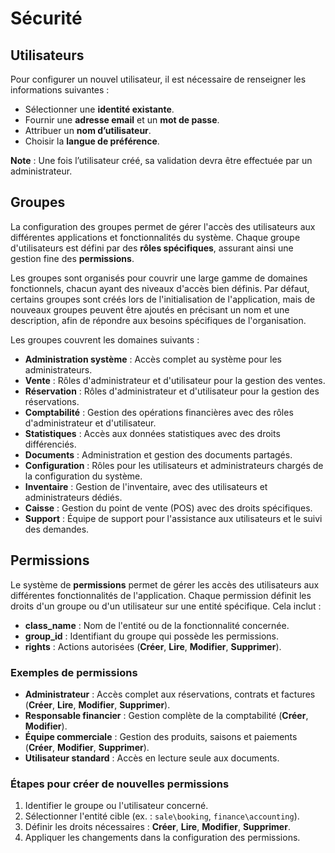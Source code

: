 # Sécurité

## Utilisateurs

Pour configurer un nouvel utilisateur, il est nécessaire de renseigner les informations suivantes :

- Sélectionner une **identité existante**.
- Fournir une **adresse email** et un **mot de passe**.
- Attribuer un **nom d’utilisateur**.
- Choisir la **langue de préférence**.

**Note** : Une fois l’utilisateur créé, sa validation devra être effectuée par un administrateur.

## Groupes

La configuration des groupes permet de gérer l'accès des utilisateurs aux différentes applications et fonctionnalités du système. Chaque groupe d'utilisateurs est défini par des **rôles spécifiques**, assurant ainsi une gestion fine des **permissions**.

Les groupes sont organisés pour couvrir une large gamme de domaines fonctionnels, chacun ayant des niveaux d'accès bien définis. Par défaut, certains groupes sont créés lors de l'initialisation de l'application, mais de nouveaux groupes peuvent être ajoutés en précisant un nom et une description, afin de répondre aux besoins spécifiques de l'organisation.

Les groupes couvrent les domaines suivants :

- **Administration système** : Accès complet au système pour les administrateurs.
- **Vente** : Rôles d'administrateur et d'utilisateur pour la gestion des ventes.
- **Réservation** : Rôles d'administrateur et d'utilisateur pour la gestion des réservations.
- **Comptabilité** : Gestion des opérations financières avec des rôles d'administrateur et d'utilisateur.
- **Statistiques** : Accès aux données statistiques avec des droits différenciés.
- **Documents** : Administration et gestion des documents partagés.
- **Configuration** : Rôles pour les utilisateurs et administrateurs chargés de la configuration du système.
- **Inventaire** : Gestion de l'inventaire, avec des utilisateurs et administrateurs dédiés.
- **Caisse** : Gestion du point de vente (POS) avec des droits spécifiques.
- **Support** : Équipe de support pour l'assistance aux utilisateurs et le suivi des demandes.

## Permissions

Le système de **permissions** permet de gérer les accès des utilisateurs aux différentes fonctionnalités de l'application. Chaque permission définit les droits d'un groupe ou d'un utilisateur sur une entité spécifique. Cela inclut :  

- **class_name** : Nom de l'entité ou de la fonctionnalité concernée.  
- **group_id** : Identifiant du groupe qui possède les permissions.  
- **rights** : Actions autorisées (**Créer**, **Lire**, **Modifier**, **Supprimer**).  

### Exemples de permissions

- **Administrateur** : Accès complet aux réservations, contrats et factures (**Créer**, **Lire**, **Modifier**, **Supprimer**).  
- **Responsable financier** : Gestion complète de la comptabilité (**Créer**, **Modifier**).  
- **Équipe commerciale** : Gestion des produits, saisons et paiements (**Créer**, **Modifier**, **Supprimer**).  
- **Utilisateur standard** : Accès en lecture seule aux documents.  

### Étapes pour créer de nouvelles permissions
1. Identifier le groupe ou l'utilisateur concerné.  
2. Sélectionner l'entité cible (ex. : `sale\booking`, `finance\accounting`).  
3. Définir les droits nécessaires : **Créer**, **Lire**, **Modifier**, **Supprimer**.  
4. Appliquer les changements dans la configuration des permissions.  
